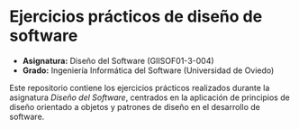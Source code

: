 # Ejercicios prácticos de diseño de software

- **Asignatura:** Diseño del Software (GIISOF01-3-004)  
- **Grado:** Ingeniería Informática del Software (Universidad de Oviedo)  

Este repositorio contiene los ejercicios prácticos realizados durante la asignatura *Diseño del Software*, centrados en la aplicación de principios de diseño orientado a objetos y patrones de diseño en el desarrollo de software.
